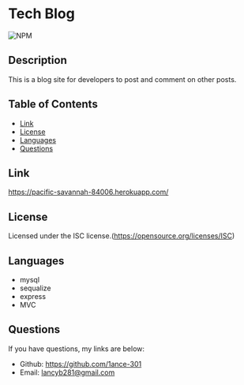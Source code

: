 # Tech Blog

  ![NPM](https://img.shields.io/npm/l/glob?style=flat-square)

  ## Description
  This is a blog site for developers to post and comment on other posts.

  ## Table of Contents
  * [Link](#link)
  * [License](#license)
  * [Languages](#languages)
  * [Questions](#questions)

  ## Link
  https://pacific-savannah-84006.herokuapp.com/

  ## License
  Licensed under the ISC license.(https://opensource.org/licenses/ISC)

  ## Languages
  - mysql
  - sequalize
  - express
  - MVC

  ## Questions
  If you have questions, my links are below:
  - Github: https://github.com/1ance-301
  - Email: lancyb281@gmail.com